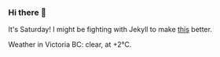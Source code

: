 ### Hi there :wave:

It's Saturday! I might be fighting with Jekyll to make [this](https://swissclubtoronto.ca) better.

Weather in Victoria BC: clear, at +2°C.

